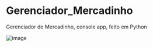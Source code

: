 # Gerenciador_Mercadinho
Gerenciador de Mercadinho, console app, feito em Python

![image](https://user-images.githubusercontent.com/70555750/179089911-f19cc613-7c2c-40f2-a214-19de73b21618.png)
